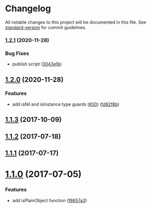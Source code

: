 # Changelog

All notable changes to this project will be documented in this file. See [standard-version](https://github.com/conventional-changelog/standard-version) for commit guidelines.

### [1.2.1](https://github.com/justinlettau/ts-util-is/compare/v1.2.0...v1.2.1) (2020-11-28)


### Bug Fixes

* publish script ([3043e1b](https://github.com/justinlettau/ts-util-is/commit/3043e1b91378f2f518e53ba1b7c5117657acb17d))

## [1.2.0](https://github.com/justinlettau/ts-util-is/compare/v1.1.3...v1.2.0) (2020-11-28)


### Features

* add isNil and isInstance type guards ([#20](https://github.com/justinlettau/ts-util-is/issues/20)) ([fd82f8b](https://github.com/justinlettau/ts-util-is/commit/fd82f8b3cbdba6fa66ecb83e320f7ca64452b5e7))

<a name="1.1.3"></a>
## [1.1.3](https://github.com/justinlettau/ts-util-is/compare/v1.1.2...v1.1.3) (2017-10-09)



<a name="1.1.2"></a>
## [1.1.2](https://github.com/justinlettau/ts-util-is/compare/v1.1.1...v1.1.2) (2017-07-18)



<a name="1.1.1"></a>
## [1.1.1](https://github.com/justinlettau/ts-util-is/compare/v1.1.0...v1.1.1) (2017-07-17)



<a name="1.1.0"></a>
# [1.1.0](https://github.com/justinlettau/ts-util-is/compare/v1.0.3...v1.1.0) (2017-07-05)


### Features

* add isPlainObject function ([f8657a3](https://github.com/justinlettau/ts-util-is/commit/f8657a3))
